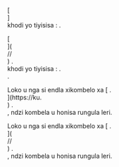 [<br host>]<br action>khodi yo tiyisisa : .<br code>

[<br host>](<br protocol>//<br host>) .<br action>khodi yo tiyisisa : .<br code>.

Loko u nga si endla xikombelo xa [ .<br host>](https://ku.<br host>) .<br action>, ndzi kombela u honisa rungula leri.

Loko u nga si endla xikombelo xa [ .<br host>](<br protocol>//<br host>) .<br action>, ndzi kombela u honisa rungula leri.
